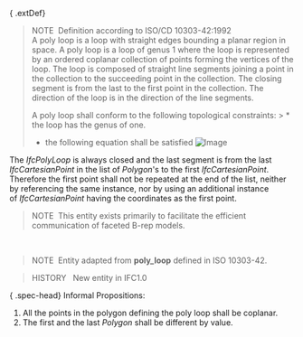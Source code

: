 { .extDef}
> NOTE&nbsp; Definition according to ISO/CD 10303-42:1992  
> A poly loop is a loop with straight edges bounding a planar region in space. A poly loop is a loop of genus 1 where the loop is represented by an ordered coplanar collection of points forming the vertices of the loop. The loop is composed of straight line segments joining a point in the collection to the succeeding point in the collection. The closing segment is from the last to the first point in the collection. The direction of the loop is in the direction of the line segments.   
>   
> A poly loop shall conform to the following topological constraints: > * the loop has the genus of one.
> * the following equation shall be satisfied   ![Image](../../../../../../figures/ifcpolyloop-math1.gif)

 The _IfcPolyLoop_ is always closed and the last segment is from the last _IfcCartesianPoint_ in the list of _Polygon_'s to the first _IfcCartesianPoint_. Therefore the first point shall not be repeated at the end of the list, neither by referencing the same instance, nor by using an additional instance of&nbsp;_IfcCartesianPoint_ having the coordinates as the first point.   
>   
> NOTE&nbsp; This entity exists primarily to facilitate the efficient communication of faceted B-rep models.

&nbsp;

> NOTE&nbsp; Entity adapted from **poly_loop** defined in ISO 10303-42.

> HISTORY &nbsp; New entity in IFC1.0

{ .spec-head}
Informal Propositions:

1. All the points in the polygon defining the poly loop shall be coplanar.
2. The first and the last _Polygon_ shall be different by value.
